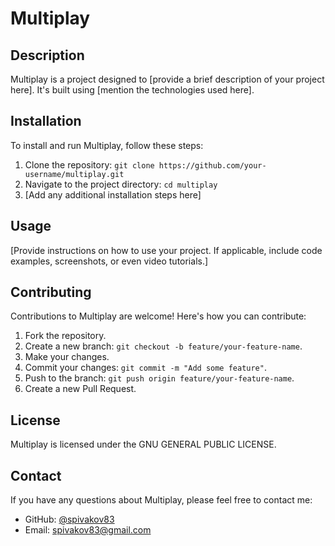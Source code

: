 # Multiplay

## Description

Multiplay is a project designed to [provide a brief description of your project here]. It's built using [mention the technologies used here].

## Installation

To install and run Multiplay, follow these steps:

1. Clone the repository: `git clone https://github.com/your-username/multiplay.git`
2. Navigate to the project directory: `cd multiplay`
3. [Add any additional installation steps here]

## Usage

[Provide instructions on how to use your project. If applicable, include code examples, screenshots, or even video tutorials.]

## Contributing

Contributions to Multiplay are welcome! Here's how you can contribute:

1. Fork the repository.
2. Create a new branch: `git checkout -b feature/your-feature-name`.
3. Make your changes.
4. Commit your changes: `git commit -m "Add some feature"`.
5. Push to the branch: `git push origin feature/your-feature-name`.
6. Create a new Pull Request.

## License

Multiplay is licensed under the GNU GENERAL PUBLIC LICENSE.

## Contact

If you have any questions about Multiplay, please feel free to contact me:

- GitHub: [@spivakov83](https://github.com/spivakov83)
- Email: spivakov83@gmail.com
